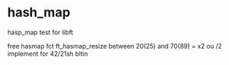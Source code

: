 # hash_map
hasp_map test for libft

free hasmap fct
ft_hasmap_resize between 20(25) and 70(89) = x2 ou /2
implement for 42/21sh bltin

